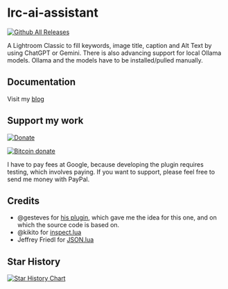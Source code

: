 # lrc-ai-assistant
[![Github All Releases](https://img.shields.io/github/downloads/bmachek/lrc-ai-assistant/total.svg)]()

A Lightroom Classic to fill keywords, image title, caption and Alt Text by using ChatGPT or Gemini. There is also advancing support for local Ollama models. Ollama and the models have to be installed/pulled manually.

## Documentation
Visit my [blog](https://blog.fokuspunk.de/lrc-ai-assistant/)

## Support my work
[![Donate](https://img.shields.io/badge/Donate-PayPal-green.svg)](https://www.paypal.com/donate/?hosted_button_id=2LL4K9LN5CFA6)

[![Bitcoin donate](https://bitcoli.com/img/logo-20.png)](https://bitcoli.com/donate/boandlk)

I have to pay fees at Google, because developing the plugin requires testing, which involves paying. If you want to support, please feel free to send me money with PayPal.

## Credits
* @gesteves for [his plugin](https://github.com/gesteves/lightroom-alt-text-plugin), which gave me the idea for this one, and on which the source code is based on.
* @kikito for [inspect.lua](http://github.com/kikito/inspect.lua)
* Jeffrey Friedl for [JSON.lua](http://regex.info/blog/lua/json)

## Star History

[![Star History Chart](https://api.star-history.com/svg?repos=bmachek/lrc-ai-assistant&type=Date)](https://www.star-history.com/#bmachek/lrc-ai-assistant&Date)
